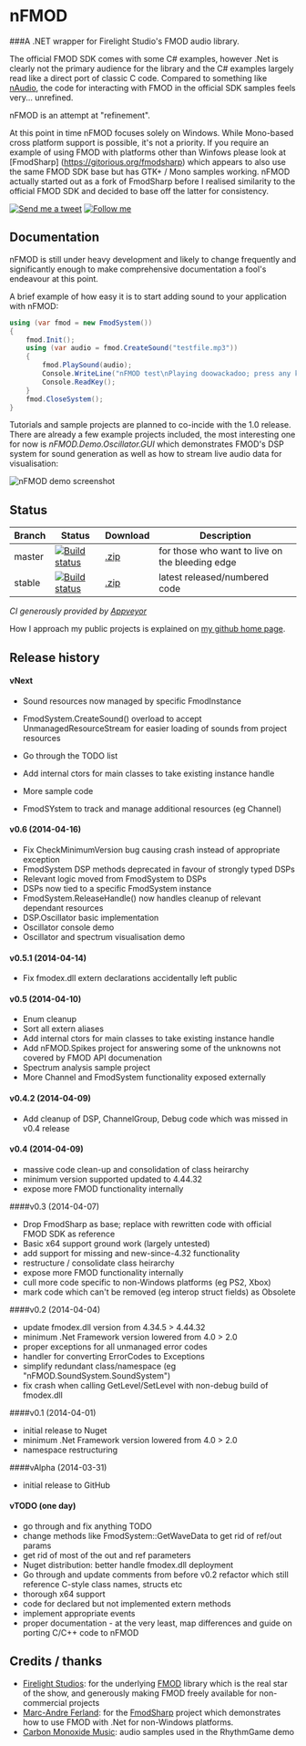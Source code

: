 # nFMOD
###A .NET wrapper for Firelight Studio's FMOD audio library.

The official FMOD SDK comes with some C# examples, however .Net is clearly not the primary audience for the library and the C# examples largely read like a direct port of classic C code. Compared to something like [nAudio](http://naudio.codeplex.com/), the code for interacting with FMOD in the official SDK samples feels very... unrefined.

nFMOD is an attempt at "refinement".

At this point in time nFMOD focuses solely on Windows. While Mono-based cross platform support is possible, it's not a priority. If you require an example of using FMOD with platforms other than Winfows please look at [FmodSharp] (https://gitorious.org/fmodsharp) which appears to also use the same FMOD SDK base but has GTK+ / Mono samples working. nFMOD actually started out as a fork of FmodSharp before I realised similarity to the official FMOD SDK and decided to base off the latter for consistency.

[![Send me a tweet](http://nathanchere.github.io/twitter_tweet.png)](https://twitter.com/intent/tweet?screen_name=nathanchere "Send me a tweet") [![Follow me](http://nathanchere.github.io/twitter_follow.png)](https://twitter.com/intent/user?screen_name=nathanchere "Follow me")

## Documentation

nFMOD is still under heavy development and likely to change frequently and significantly enough to make comprehensive documentation a fool's endeavour at this point. 

A brief example of how easy it is to start adding sound to your application with nFMOD:

```C#
using (var fmod = new FmodSystem())
{
    fmod.Init();
    using (var audio = fmod.CreateSound("testfile.mp3"))
    {
        fmod.PlaySound(audio);
        Console.WriteLine("nFMOD test\nPlaying doowackadoo; press any key to exit");
        Console.ReadKey();
    }
    fmod.CloseSystem();
}
```

Tutorials and sample projects are planned to co-incide with the 1.0 release. There are already a few example projects included, the most interesting one for now is *nFMOD.Demo.Oscillator.GUI* which demonstrates FMOD's DSP system for sound generation as well as how to stream live audio data for visualisation:

![nFMOD demo screenshot](http://nathanchere.github.io/nfmod_oscgui.gif)

## Status

Branch | Status | Download | Description
------|-----|------|--------
master | [![Build status](https://ci.appveyor.com/api/projects/status/93dn556v0jw4q6la/branch/master)](https://ci.appveyor.com/project/nathanchere/nfmod) | [.zip](https://github.com/nathanchere/nFMOD/archive/master.zip) | for those who want to live on the bleeding edge
stable | [![Build status](https://ci.appveyor.com/api/projects/status/93dn556v0jw4q6la/branch/stable)](https://ci.appveyor.com/project/nathanchere/nfmod) | [.zip](https://github.com/nathanchere/nFMOD/archive/stable.zip) | latest released/numbered code

*CI generously provided by [Appveyor](http://appveyor.com)*

How I approach my public projects is explained on [my github home page](http://nathanchere.github.io).

## Release history

#### vNext
* Sound resources now managed by specific FmodInstance
* FmodSystem.CreateSound() overload to accept UnmanagedResourceStream for easier loading of sounds from project resources

* Go through the TODO list
* Add internal ctors for main classes to take existing instance handle
* More sample code 
* FmodSYstem to track and manage additional resources (eg Channel)

#### v0.6 (2014-04-16)
* Fix CheckMinimumVersion bug causing crash instead of appropriate exception
* FmodSystem DSP methods deprecated in favour of strongly typed DSPs
* Relevant logic moved from FmodSystem to DSPs
* DSPs now tied to a specific FmodSystem instance
* FmodSystem.ReleaseHandle() now handles cleanup of relevant dependant resources
* DSP.Oscillator basic implementation
* Oscillator console demo
* Oscillator and spectrum visualisation demo

#### v0.5.1 (2014-04-14)
* Fix fmodex.dll extern declarations accidentally left public

#### v0.5 (2014-04-10)
* Enum cleanup
* Sort all extern aliases
* Add internal ctors for main classes to take existing instance handle
* Add nFMOD.Spikes project for answering some of the unknowns not covered by FMOD API documenation
* Spectrum analysis sample project
* More Channel and FmodSystem functionality exposed externally

#### v0.4.2 (2014-04-09)
* Add cleanup of DSP, ChannelGroup, Debug code which was missed in v0.4 release

#### v0.4 (2014-04-09)
* massive code clean-up and consolidation of class heirarchy
* minimum version supported updated to 4.44.32
* expose more FMOD functionality internally

####v0.3 (2014-04-07)

* Drop FmodSharp as base; replace with rewritten code with official FMOD SDK as reference
* Basic x64 support ground work (largely untested)
* add support for missing and new-since-4.32 functionality
* restructure / consolidate class heirarchy
* expose more FMOD functionality internally
* cull more code specific to non-Windows platforms (eg PS2, Xbox)
* mark code which can't be removed (eg interop struct fields) as Obsolete

####v0.2 (2014-04-04)

* update fmodex.dll version from 4.34.5 > 4.44.32
* minimum .Net Framework version lowered from 4.0 > 2.0
* proper exceptions for all unmanaged error codes
* handler for converting ErrorCodes to Exceptions
* simplify redundant class/namespace (eg "nFMOD.SoundSystem.SoundSystem")
* fix crash when calling GetLevel/SetLevel with non-debug build of fmodex.dll

####v0.1 (2014-04-01)

* initial release to Nuget
* minimum .Net Framework version lowered from 4.0 > 2.0
* namespace restructuring

####vAlpha (2014-03-31)

* initial release to GitHub

#### vTODO (one day)

* go through and fix anything TODO
* change methods like FmodSystem::GetWaveData to get rid of ref/out params
* get rid of most of the out and ref parameters
* Nuget distribution: better handle fmodex.dll deployment
* Go through and update comments from before v0.2 refactor which still
  reference C-style class names, structs etc
* thorough x64 support
* code for declared but not implemented extern methods
* implement appropriate events
* proper documentation - at the very least, map differences and guide on porting C/C++ code to nFMOD

## Credits / thanks

* [Firelight Studios](http://firelightstudios.net/): for the underlying [FMOD](http://www.fmod.org/) library which is the real star of the show, and generously making FMOD freely available for non-commercial projects
* [Marc-Andre Ferland](https://github.com/madrang): for the [FmodSharp](https://gitorious.org/fmodsharp) project which demonstrates how to use FMOD with .Net for non-Windows platforms.
* [Carbon Monoxide Music](http://ccmixter.org/people/CarbonMonoxideMusic): audio samples used in the RhythmGame demo